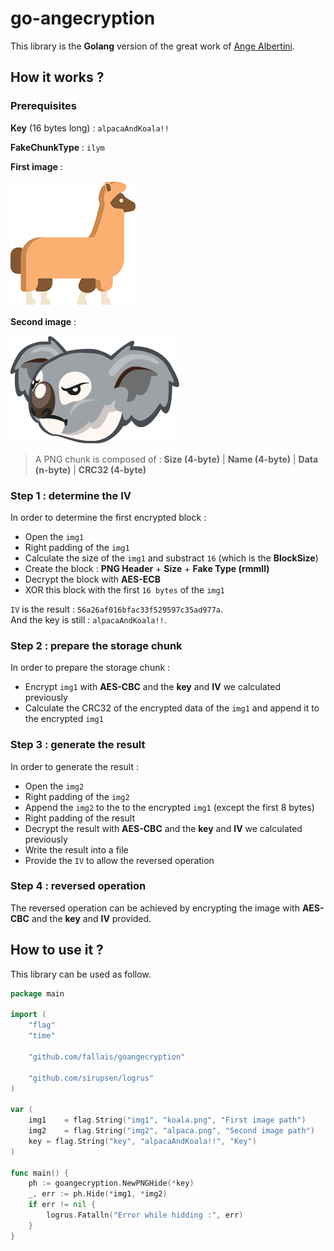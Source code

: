 # go-angecryption

This library is the **Golang** version of the great work of [Ange Albertini](https://corkami.github.io/).  

## How it works ?

### Prerequisites

**Key** (16 bytes long) : `alpacaAndKoala!!`

**FakeChunkType** : `ilym`

**First image** :

![I1](https://github.com/fallais/go-angecryption/blob/master/example/alpaca.png)

**Second image** :

![I2](https://github.com/fallais/go-angecryption/blob/master/example/koala.png)

> A PNG chunk is composed of : **Size (4-byte)** | **Name (4-byte)** | **Data (n-byte)** | **CRC32 (4-byte)**

### Step 1 : determine the IV

In order to determine the first encrypted block :

- Open the `img1`
- Right padding of the `img1`
- Calculate the size of the `img1` and substract `16` (which is the **BlockSize**)
- Create the block : **PNG Header** +  **Size** + **Fake Type (rmmll)**
- Decrypt the block with **AES-ECB**
- XOR this block with the first `16 bytes` of the `img1`

`IV` is the result : `56a26af016bfac33f529597c35ad977a`.  
And the key is still : `alpacaAndKoala!!`.

### Step 2 : prepare the storage chunk

In order to prepare the storage chunk :

- Encrypt `img1` with **AES-CBC** and the **key** and **IV** we calculated previously
- Calculate the CRC32 of the encrypted data of the `img1` and append it to the encrypted `img1`

### Step 3 : generate the result

In order to generate the result :

- Open the `img2`
- Right padding of the `img2`
- Append the `img2` to the to the encrypted `img1` (except the first 8 bytes)
- Right padding of the result
- Decrypt the result with **AES-CBC** and the **key** and **IV** we calculated previously
- Write the result into a file
- Provide the `IV` to allow the reversed operation

### Step 4 : reversed operation

The reversed operation can be achieved by encrypting the image with **AES-CBC** and the **key** and **IV** provided.

## How to use it ?

This library can be used as follow.

```go
package main

import (
	"flag"
	"time"

	"github.com/fallais/goangecryption"

	"github.com/sirupsen/logrus"
)

var (
	img1    = flag.String("img1", "koala.png", "First image path")
	img2    = flag.String("img2", "alpaca.png", "Second image path")
	key = flag.String("key", "alpacaAndKoala!!", "Key")
)

func main() {
	ph := goangecryption.NewPNGHide(*key)
	_, err := ph.Hide(*img1, *img2)
	if err != nil {
		logrus.Fatalln("Error while hidding :", err)
	}
}
```